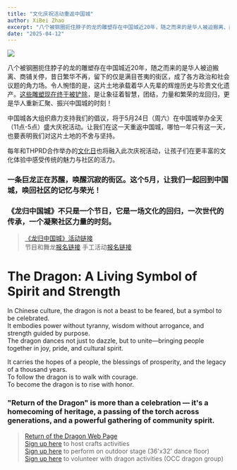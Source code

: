 ```yaml
---
title: "文化庆祝活动重返中国城"
author: XiBei Zhao
excerpt: "八个被钢圈扼住脖子的龙的雕塑存在中国城近20年，随之而来的是华人被迫搬离、商铺关停，昔日繁华不再，留下的仅是满目苍夷的街区，成了各方政治和社会议题的角力场。令人惋惜的是，这片土地承载着华人先辈的辉煌历史与珍贵文化遗产。这些雕塑现在终于被铲除，是让象征着智慧，团结，力量和繁荣的龙回归，更是华人重新汇聚、振兴中国城的时刻！中国城各大组织鼎力支持我们的倡议，将于5月24日在中国城举办全天盛大庆祝活动。让我们在这一天重返中国城，哪怕一年只有这一天，也要表明我们对这片土地的不舍与坚持。"
date: "2025-04-12"
---
```


![](https://res.cloudinary.com/dhngj18do/image/upload/f_auto,q_auto/v1/images/chinatown/rod_logo)

八个被钢圈扼住脖子的龙的雕塑存在中国城近20年，随之而来的是华人被迫搬离、商铺关停，昔日繁华不再，留下的仅是满目苍夷的街区，成了各方政治和社会议题的角力场。令人惋惜的是，这片土地承载着华人先辈的辉煌历史与珍贵文化遗产。[这些雕塑现在终于被铲除](https://www.kgw.com/article/news/local/old-town-chinese-sculptures-removed/283-ab75f78c-057f-43e4-9acc-26c9e0ef18c8)，是让象征着智慧，团结，力量和繁荣的龙回归，更是华人重新汇聚、振兴中国城的时刻！

中国城各大组织鼎力支持我们的倡议，将于5月24日（周六）在中国城举办全天（11点-5点）盛大庆祝活动。让我们在这一天重返中国城，哪怕一年只有这一天，也要表明我们对这片土地的不舍与坚持。

每年和THPRD合作举办的[文化日](https://pdxchinese.org/cultureday/)也将融入此次庆祝活动，让孩子们在更丰富的文化体验中感受传统的魅力与社区的活力。

### 一条巨龙正在苏醒，唤醒沉寂的街区。这个5月，让我们一起回到中国城，唤回社区的记忆与荣光！

### 《龙归中国城》不只是一个节日，它是一场文化的回归，一次世代的传承，一个凝聚社区力量的时刻。

>[《龙归中国城》活动链接](http://returnofdragon.com/)  
节目和舞龙[报名链接](https://docs.google.com/forms/d/e/1FAIpQLSehyOz8wdvgEOCjKjAEeEUsg-mGEAXIJa4DSkYxygMt-bmp8A/viewform?usp=header)
手工活动[报名链接](https://signup.com/go/nYTLCBL)  

# The Dragon: A Living Symbol of Spirit and Strength

In Chinese culture, the dragon is not a beast to be feared, but a symbol to be celebrated.  
It embodies power without tyranny, wisdom without arrogance, and strength guided by purpose.  
The dragon dances not just to dazzle, but to unite—bringing people together in joy, pride, and cultural spirit.  

It carries the hopes of a people, the blessings of prosperity, and the legacy of a thousand years.  
To follow the dragon is to walk with courage.  
To become the dragon is to rise with honor.  

### "Return of the Dragon" is more than a celebration — it's a homecoming of heritage, a passing of the torch across generations, and a powerful gathering of community spirit.

>[Return of the Dragon Web Page](http://returnofdragon.com/)  
[Sign up here](https://signup.com/go/nYTLCBL) to host crafts activities  
[Sign up here](https://docs.google.com/forms/d/e/1FAIpQLSehyOz8wdvgEOCjKjAEeEUsg-mGEAXIJa4DSkYxygMt-bmp8A/viewform?usp=header) to perform on outdoor stage (36'x32' dance floor)  
[Sign up here](https://docs.google.com/forms/d/e/1FAIpQLSehyOz8wdvgEOCjKjAEeEUsg-mGEAXIJa4DSkYxygMt-bmp8A/viewform?usp=header) to volunteer with dragon activities (OCC dragon group)  

